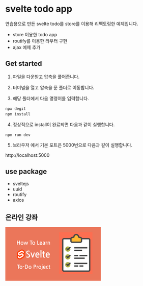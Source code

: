
# svelte todo app
연습용으로 만든 svelte todo를 store를 이용해 리팩토링한 예제입니다. 
+ store 이용한 todo app
+ routify를 이용한 라우터 구현
+ ajax 예제 추가


## Get started

1. 파일을 다운받고 압축을 풀어줍니다. 

2. 터미널을 열고 압축을 푼 폴더로 이동합니다. 

3. 해당 폴더에서 다음 명령어를 입력합니다. 

```bash
npx degit
npm install
```

4. 정상적으로 install이 완료되면 다음과 같이 실행합니다. 

```bash
npm run dev
```

5. 브라우저 에서 기본 포트은 5000번으로 다음과 같이 실행합니다. 

http://localhost:5000


## use package
 - sveltejs
 - uuid
 - routify
 - axios


 ## 온라인 강좌 



<a href="https://www.inflearn.com/course/%EB%A7%8C%EB%93%A4%EB%A9%B4%EC%84%9C-%EB%B0%B0%EC%9A%B0%EB%8A%94-%EC%8A%A4%EB%B2%A8%ED%8A%B8"><img src="./public/svelte_tutorial_logo.png">
</a>